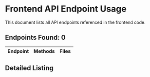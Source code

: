 # Frontend API Endpoint Usage

This document lists all API endpoints referenced in the frontend code.

## Endpoints Found: 0

| Endpoint | Methods | Files |
|----------|---------|-------|


## Detailed Listing


